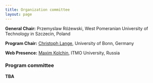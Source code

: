 ```yaml
---
title: Organization committee
layout: page
---
```


**General Chair:** Przemyslaw Różewski, West Pomeranian University of Technology in Szczecin, Poland

**Program Chair:** [Christoph Lange](https://langec.wordpress.com/about/), University of Bonn, Germany

**Web Presence:** [Maxim Kolchin](http://kolchinmax.ru), ITMO University, Russia

### Program committee

**TBA**
